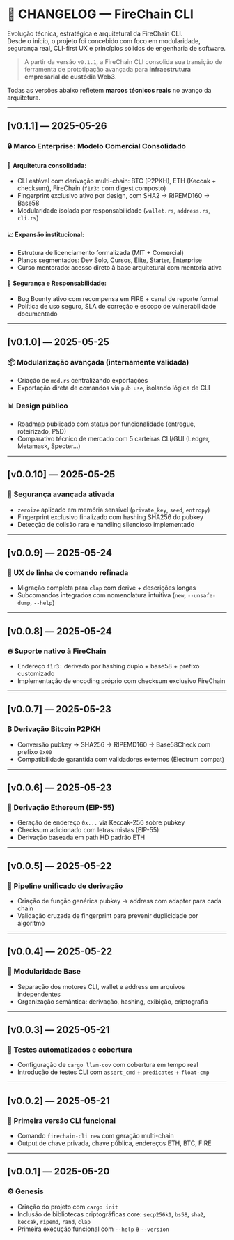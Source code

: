 # 📜 CHANGELOG — FireChain CLI

Evolução técnica, estratégica e arquitetural da FireChain CLI.  
Desde o início, o projeto foi concebido com foco em modularidade, segurança real, CLI-first UX e princípios sólidos de engenharia de software.

> A partir da versão `v0.1.1`, a FireChain CLI consolida sua transição de ferramenta de prototipação avançada para **infraestrutura empresarial de custódia Web3**.

Todas as versões abaixo refletem **marcos técnicos reais** no avanço da arquitetura.

---

## [v0.1.1] — 2025-05-26

### 🔒 Marco Enterprise: Modelo Comercial Consolidado

#### 🔧 Arquitetura consolidada:
- CLI estável com derivação multi-chain: BTC (P2PKH), ETH (Keccak + checksum), FireChain (`f1r3:` com digest composto)
- Fingerprint exclusivo ativo por design, com SHA2 → RIPEMD160 → Base58
- Modularidade isolada por responsabilidade (`wallet.rs`, `address.rs`, `cli.rs`)

#### 📈 Expansão institucional:
- Estrutura de licenciamento formalizada (MIT + Comercial)
- Planos segmentados: Dev Solo, Cursos, Elite, Starter, Enterprise
- Curso mentorado: acesso direto à base arquitetural com mentoria ativa

#### 🔐 Segurança e Responsabilidade:
- Bug Bounty ativo com recompensa em FIRE + canal de reporte formal
- Política de uso seguro, SLA de correção e escopo de vulnerabilidade documentado

---

## [v0.1.0] — 2025-05-25

### 📦 Modularização avançada (internamente validada)
- Criação de `mod.rs` centralizando exportações
- Exportação direta de comandos via `pub use`, isolando lógica de CLI

### 📊 Design público
- Roadmap publicado com status por funcionalidade (entregue, roteirizado, P&D)
- Comparativo técnico de mercado com 5 carteiras CLI/GUI (Ledger, Metamask, Specter...)

---

## [v0.0.10] — 2025-05-25

### 🔐 Segurança avançada ativada
- `zeroize` aplicado em memória sensível (`private_key`, `seed`, `entropy`)
- Fingerprint exclusivo finalizado com hashing SHA256 do pubkey
- Detecção de colisão rara e handling silencioso implementado

---

## [v0.0.9] — 2025-05-24

### 🧠 UX de linha de comando refinada
- Migração completa para `clap` com derive + descrições longas
- Subcomandos integrados com nomenclatura intuitiva (`new`, `--unsafe-dump`, `--help`)

---

## [v0.0.8] — 2025-05-24

### 🔥 Suporte nativo à FireChain
- Endereço `f1r3:` derivado por hashing duplo + base58 + prefixo customizado
- Implementação de encoding próprio com checksum exclusivo FireChain

---

## [v0.0.7] — 2025-05-23

### ₿ Derivação Bitcoin P2PKH
- Conversão pubkey → SHA256 → RIPEMD160 → Base58Check com prefixo `0x00`
- Compatibilidade garantida com validadores externos (Electrum compat)

---

## [v0.0.6] — 2025-05-23

### 🧪 Derivação Ethereum (EIP-55)
- Geração de endereço `0x...` via Keccak-256 sobre pubkey
- Checksum adicionado com letras mistas (EIP-55)
- Derivação baseada em path HD padrão ETH

---

## [v0.0.5] — 2025-05-22

### 🧩 Pipeline unificado de derivação
- Criação de função genérica pubkey → address com adapter para cada chain
- Validação cruzada de fingerprint para prevenir duplicidade por algoritmo

---

## [v0.0.4] — 2025-05-22

### 🧱 Modularidade Base
- Separação dos motores CLI, wallet e address em arquivos independentes
- Organização semântica: derivação, hashing, exibição, criptografia

---

## [v0.0.3] — 2025-05-21

### 🧪 Testes automatizados e cobertura
- Configuração de `cargo llvm-cov` com cobertura em tempo real
- Introdução de testes CLI com `assert_cmd` + `predicates` + `float-cmp`

---

## [v0.0.2] — 2025-05-21

### 🧬 Primeira versão CLI funcional
- Comando `firechain-cli new` com geração multi-chain
- Output de chave privada, chave pública, endereços ETH, BTC, FIRE

---

## [v0.0.1] — 2025-05-20

### ⚙️ Genesis
- Criação do projeto com `cargo init`
- Inclusão de bibliotecas criptográficas core: `secp256k1`, `bs58`, `sha2`, `keccak`, `ripemd`, `rand`, `clap`
- Primeira execução funcional com `--help` e `--version`